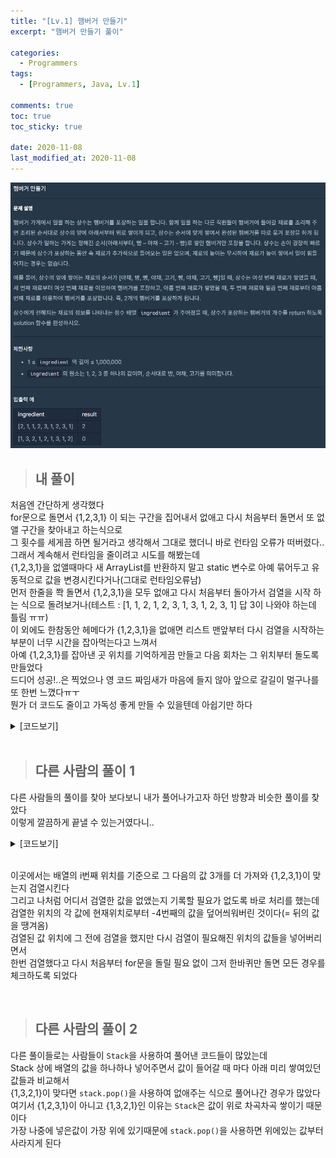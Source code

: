```yaml
---
title: "[Lv.1] 햄버거 만들기"
excerpt: "햄버거 만들기 풀이"

categories:
  - Programmers
tags:
  - [Programmers, Java, Lv.1]

comments: true
toc: true
toc_sticky: true

date: 2020-11-08
last_modified_at: 2020-11-08
---
```


<p align="center">
  <img width="calc(100% - #{$right-sidebar-width-narrow})" height="auto" src="/assets/images/programmers/burger.png">
</p>

> ## 내 풀이

처음엔 간단하게 생각했다  
for문으로 돌면서 {1,2,3,1} 이 되는 구간을 집어내서 없애고 다시 처음부터 돌면서 또 없앨 구간을 찾아내고 하는식으로  
그 횟수를 세게끔 하면 될거라고 생각해서 그대로 했더니 바로 런타임 오류가 떠버렸다..  
그래서 계속해서 런타임을 줄이려고 시도를 해봤는데  
{1,2,3,1}을 없앨때마다 새 ArrayList를 반환하지 말고 static 변수로 아예 묶어두고 유동적으로 값을 변경시킨다거나(그대로 런타임오류남)  
먼저 한줄을 쫙 돌면서 {1,2,3,1}을 모두 없애고 다시 처음부터 돌아가서 검열을 시작 하는 식으로 돌려보거나(테스트 : [1, 1, 2, 1, 2, 3, 1, 3, 1, 2, 3, 1] 답 3이 나와야 하는데 틀림 ㅠㅠ)  
이 외에도 한참동안 헤메다가 {1,2,3,1}을 없애면 리스트 맨앞부터 다시 검열을 시작하는 부분이 너무 시간을 잡아먹는다고 느껴서  
아예 {1,2,3,1}를 잡아낸 곳 위치를 기억하게끔 만들고 다음 회차는 그 위치부터 돌도록 만들었다  
드디어 성공!..은 찍었으나 영 코드 짜임새가 마음에 들지 않아 앞으로 갈길이 멀구나를 또 한번 느꼈다ㅠㅜ  
뭔가 더 코드도 줄이고 가독성 좋게 만들 수 있을텐데 아쉽기만 하다


<details class="no-arrow" markdown="1">
<summary>[코드보기]</summary>

```java
import java.util.ArrayList;
import java.util.Arrays;
import java.util.stream.Collectors;

class Solution {
    static ArrayList<Integer> arr;
    
    public int solution(int[] ingredient) {
        arr = new ArrayList<>(Arrays.stream(ingredient).boxed().collect(Collectors.toList()));
        ArrayList<Integer> list = new ArrayList<>(4);
        list.add(1);
        list.add(2);
        list.add(3);
        list.add(1);
        
        int num = 0;
        int start =0;
        int answer = 0;
        
         while( arr.size()!= num ) {
            num = arr.size();
            start = check1(list, start);
            if(arr.size()!= num ) {
              answer++;
            }
 		     } 
        
        return answer;
    }

    
	public static int check1(ArrayList<Integer> list, int start ) {
	 		boolean bool = false;
      int st = start;
	 		if(st<3) {	st =3; }
	 		
	 		for( int i =st; i < arr.size(); i++) {
	 			bool = arr.subList(i-3, i+1).equals(list);
	 			if(bool){
	 				arr.subList(i-3, i+1).clear();
	 				return i-4;
	 			}
	 		}

	 		return 0;
	 		
	 	}

}

```

</details>

<br>

> ## 다른 사람의 풀이 1

다른 사람들의 풀이를 찾아 보다보니 내가 풀어나가고자 하던 방향과 비슷한 풀이를 찾았다  
이렇게 깔끔하게 끝낼 수 있는거였다니..  

<details class="no-arrow" markdown="1">
<summary>[코드보기]</summary>

```java
for(int i=0; i<arr.length-3; i++){
    if(arr[i]==0) continue;
    if(arr[i]==1&&arr[i+1]==2&&arr[i+2]==3&&arr[i+3]==1){
        for(int j=i+3; j>0;j--){
            arr[j] = (j>3) ? arr[j-4] : 0;    
        }
        answer++;    
}
```
</details>

<br>

이곳에서는 배열의 i번째 위치를 기준으로 그 다음의 값 3개를 더 가져와 {1,2,3,1}이 맞는지 검열시킨다  
그리고 나처럼 어디서 검열한 값을 없앴는지 기록할 필요가 없도록 바로 처리를 했는데  
검열한 위치의 각 값에 현재위치로부터 -4번째의 값을 덮어씌워버린 것이다(= 뒤의 값을 땡겨옴)  
검열된 값 위치에 그 전에 검열을 했지만 다시 검열이 필요해진 위치의 값들을 넣어버리면서  
한번 검열했다고 다시 처음부터 for문을 돌릴 필요 없이 그저 한바퀴만 돌면 모든 경우를 체크하도록 되었다  

<br>

> ## 다른 사람의 풀이 2

다른 풀이들로는 사람들이 `Stack`을 사용하여 풀어낸 코드들이 많았는데  
Stack 상에 배열의 값을 하나하나 넣어주면서 값이 들어갈 때 마다 아래 미리 쌓여있던 값들과 비교해서  
{1,3,2,1}이 맞다면 `stack.pop()`을 사용하여 없애주는 식으로 풀어나간 경우가 많았다  
여기서 {1,2,3,1}이 아니고 {1,3,2,1}인 이유는 `Stack`은 값이 위로 차곡차곡 쌓이기 때문이다  
가장 나중에 넣은값이 가장 위에 있기때문에 `stack.pop()`을 사용하면 위에있는 값부터 사라지게 된다









